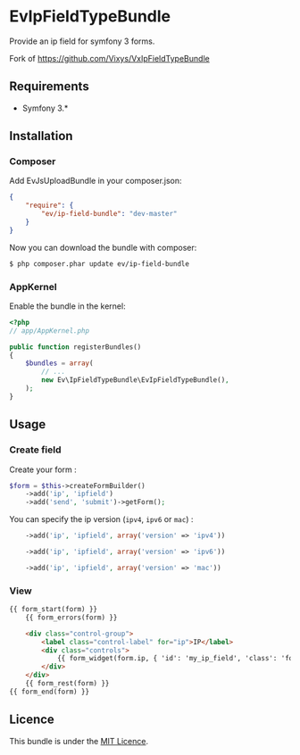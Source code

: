 EvIpFieldTypeBundle
===================

Provide an ip field for symfony 3 forms.

Fork of https://github.com/Vixys/VxIpFieldTypeBundle

Requirements
------------

* Symfony 3.*

## Installation

### Composer

Add EvJsUploadBundle in your composer.json:

``` json
{
    "require": {
        "ev/ip-field-bundle": "dev-master"
    }
}
```

Now you can download the bundle with composer:

``` bash
$ php composer.phar update ev/ip-field-bundle
```

### AppKernel

Enable the bundle in the kernel:

``` php
<?php
// app/AppKernel.php

public function registerBundles()
{
    $bundles = array(
        // ...
        new Ev\IpFieldTypeBundle\EvIpFieldTypeBundle(),
    );
}
```

## Usage

### Create field

Create your form :

``` php
$form = $this->createFormBuilder()
	->add('ip', 'ipfield')
	->add('send', 'submit')->getForm();
```

You can specify the ip version (`ipv4`, `ipv6` or `mac`) :
``` php
	->add('ip', 'ipfield', array('version' => 'ipv4'))
```

``` php
	->add('ip', 'ipfield', array('version' => 'ipv6'))
```

``` php
	->add('ip', 'ipfield', array('version' => 'mac'))
```

### View

``` html
{{ form_start(form) }}
    {{ form_errors(form) }}

	<div class="control-group">
		<label class="control-label" for="ip">IP</label>
		<div class="controls">
			{{ form_widget(form.ip, { 'id': 'my_ip_field', 'class': 'form-control' }) }}
		</div>
	</div>
	{{ form_rest(form) }}
{{ form_end(form) }}
```

Licence
-------

This bundle is under the [MIT Licence](http://opensource.org/licenses/MIT).
